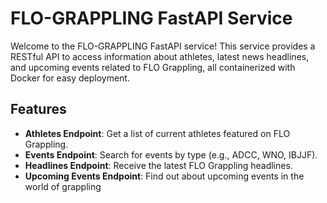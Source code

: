 # FLO-GRAPPLING FastAPI Service

Welcome to the FLO-GRAPPLING FastAPI service! This service provides a RESTful API to access information about athletes, latest news headlines, and upcoming events related to FLO Grappling, all containerized with Docker for easy deployment.

## Features

- **Athletes Endpoint**: Get a list of current athletes featured on FLO Grappling.
- **Events Endpoint**: Search for events by type (e.g., ADCC, WNO, IBJJF).
- **Headlines Endpoint**: Receive the latest FLO Grappling headlines.
- **Upcoming Events Endpoint**: Find out about upcoming events in the world of grappling


##
